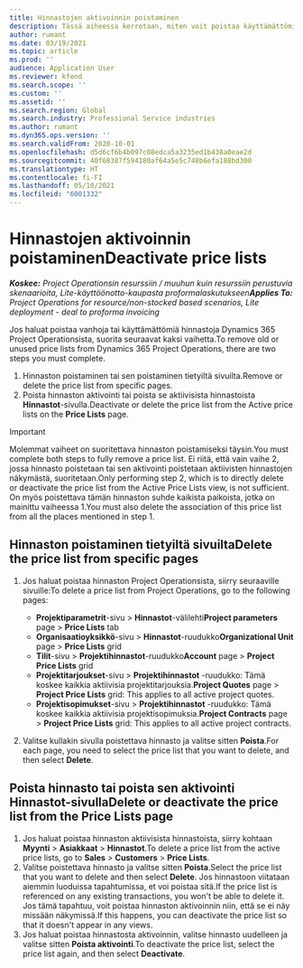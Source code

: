 ```yaml
---
title: Hinnastojen aktivoinnin poistaminen
description: Tässä aiheessa kerrotaan, miten voit poistaa käyttämättömien, vanhojen hinnastojen aktivoinnin tai poistaa ne käytöstä.
author: rumant
ms.date: 03/19/2021
ms.topic: article
ms.prod: ''
audience: Application User
ms.reviewer: kfend
ms.search.scope: ''
ms.custom: ''
ms.assetid: ''
ms.search.region: Global
ms.search.industry: Professional Service industries
ms.author: rumant
ms.dyn365.ops.version: ''
ms.search.validFrom: 2020-10-01
ms.openlocfilehash: d5d6cf6b4b097c08edca5a3235ed1b438a0eae2d
ms.sourcegitcommit: 40f68387f594180af64a5e5c748b6efa188bd300
ms.translationtype: HT
ms.contentlocale: fi-FI
ms.lasthandoff: 05/10/2021
ms.locfileid: "6001332"
---
```

# <a name="deactivate-price-lists"></a><span data-ttu-id="f4925-103">Hinnastojen aktivoinnin poistaminen</span><span class="sxs-lookup"><span data-stu-id="f4925-103">Deactivate price lists</span></span> 

<span data-ttu-id="f4925-104">_**Koskee:** Project Operationsin resurssiin / muuhun kuin resurssiin perustuvia skenaarioita, Lite-käyttöönotto-kaupasta proformalaskutukseen_</span><span class="sxs-lookup"><span data-stu-id="f4925-104">_**Applies To:** Project Operations for resource/non-stocked based scenarios, Lite deployment - deal to proforma invoicing_</span></span>

<span data-ttu-id="f4925-105">Jos haluat poistaa vanhoja tai käyttämättömiä hinnastoja Dynamics 365 Project Operationsista, suorita seuraavat kaksi vaihetta.</span><span class="sxs-lookup"><span data-stu-id="f4925-105">To remove old or unused price lists from Dynamics 365 Project Operations, there are two steps you must complete.</span></span> 

1. <span data-ttu-id="f4925-106">Hinnaston poistaminen tai sen poistaminen tietyiltä sivuilta.</span><span class="sxs-lookup"><span data-stu-id="f4925-106">Remove or delete the price list from specific pages.</span></span>
2. <span data-ttu-id="f4925-107">Poista hinnaston aktivointi tai poista se aktiivisista hinnastoista **Hinnastot**-sivulla.</span><span class="sxs-lookup"><span data-stu-id="f4925-107">Deactivate or delete the price list from the Active price lists on the **Price Lists** page.</span></span>

>[!IMPORTANT]
> <span data-ttu-id="f4925-108">Molemmat vaiheet on suoritettava hinnaston poistamiseksi täysin.</span><span class="sxs-lookup"><span data-stu-id="f4925-108">You must complete both steps to fully remove a price list.</span></span> <span data-ttu-id="f4925-109">Ei riitä, että vain vaihe 2, jossa hinnasto poistetaan tai sen aktivointi poistetaan aktiivisten hinnastojen näkymästä, suoritetaan.</span><span class="sxs-lookup"><span data-stu-id="f4925-109">Only performing step 2, which is to directly delete or deactivate the price list from the Active Price Lists view, is not sufficient.</span></span> <span data-ttu-id="f4925-110">On myös poistettava tämän hinnaston suhde kaikista paikoista, jotka on mainittu vaiheessa 1.</span><span class="sxs-lookup"><span data-stu-id="f4925-110">You must also delete the association of this price list from all the places mentioned in step 1.</span></span>

## <a name="delete-the-price-list-from-specific-pages"></a><span data-ttu-id="f4925-111">Hinnaston poistaminen tietyiltä sivuilta</span><span class="sxs-lookup"><span data-stu-id="f4925-111">Delete the price list from specific pages</span></span>
1. <span data-ttu-id="f4925-112">Jos haluat poistaa hinnaston Project Operationsista, siirry seuraaville sivuille:</span><span class="sxs-lookup"><span data-stu-id="f4925-112">To delete a price list from Project Operations, go to the following pages:</span></span>  

      - <span data-ttu-id="f4925-113">**Projektiparametrit**-sivu > **Hinnastot**-välilehti</span><span class="sxs-lookup"><span data-stu-id="f4925-113">**Project parameters** page > **Price Lists** tab</span></span>
      - <span data-ttu-id="f4925-114">**Organisaatioyksikkö**-sivu > **Hinnastot**-ruudukko</span><span class="sxs-lookup"><span data-stu-id="f4925-114">**Organizational Unit** page > **Price Lists** grid</span></span>
      - <span data-ttu-id="f4925-115">**Tilit**-sivu > **Projektihinnastot**-ruudukko</span><span class="sxs-lookup"><span data-stu-id="f4925-115">**Account** page > **Project Price Lists** grid</span></span>
      - <span data-ttu-id="f4925-116">**Projektitarjoukset**-sivu > **Projektihinnastot** -ruudukko: Tämä koskee kaikkia aktiivisia projektitarjouksia.</span><span class="sxs-lookup"><span data-stu-id="f4925-116">**Project Quotes** page > **Project Price Lists** grid: This applies to all active project quotes.</span></span>
      - <span data-ttu-id="f4925-117">**Projektisopimukset**-sivu > **Projektihinnastot** -ruudukko: Tämä koskee kaikkia aktiivisia projektisopimuksia.</span><span class="sxs-lookup"><span data-stu-id="f4925-117">**Project Contracts** page > **Project Price Lists** grid: This applies to all active project contracts.</span></span>

 2. <span data-ttu-id="f4925-118">Valitse kullakin sivulla poistettava hinnasto ja valitse sitten **Poista**.</span><span class="sxs-lookup"><span data-stu-id="f4925-118">For each page, you need to select the price list that you want to delete, and then select **Delete**.</span></span> 
 
## <a name="delete-or-deactivate-the-price-list-from-the-price-lists-page"></a><span data-ttu-id="f4925-119">Poista hinnasto tai poista sen aktivointi Hinnastot-sivulla</span><span class="sxs-lookup"><span data-stu-id="f4925-119">Delete or deactivate the price list from the Price Lists page</span></span>
 
1. <span data-ttu-id="f4925-120">Jos haluat poistaa hinnaston aktiivisista hinnastoista, siirry kohtaan **Myynti** > **Asiakkaat** > **Hinnastot**.</span><span class="sxs-lookup"><span data-stu-id="f4925-120">To delete a price list from the active price lists, go to **Sales** > **Customers** > **Price Lists**.</span></span> 
2. <span data-ttu-id="f4925-121">Valitse poistettava hinnasto ja valitse sitten **Poista**.</span><span class="sxs-lookup"><span data-stu-id="f4925-121">Select the price list that you want to delete and then select **Delete**.</span></span> <span data-ttu-id="f4925-122">Jos hinnastoon viitataan aiemmin luoduissa tapahtumissa, et voi poistaa sitä.</span><span class="sxs-lookup"><span data-stu-id="f4925-122">If the price list is referenced on any existing transactions, you won't be able to delete it.</span></span> <span data-ttu-id="f4925-123">Jos tämä tapahtuu, voit poistaa hinnaston aktivoinnin niin, että se ei näy missään näkymissä.</span><span class="sxs-lookup"><span data-stu-id="f4925-123">If this happens, you can deactivate the price list so that it doesn't appear in any views.</span></span> 
3. <span data-ttu-id="f4925-124">Jos haluat poistaa hinnastosta aktivoinnin, valitse hinnasto uudelleen ja valitse sitten **Poista aktivointi**.</span><span class="sxs-lookup"><span data-stu-id="f4925-124">To deactivate the price list, select the price list again, and then select **Deactivate**.</span></span>   
